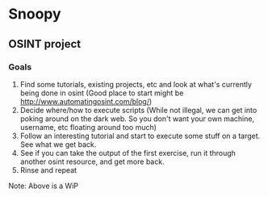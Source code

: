 # Snoopy
## OSINT project

### Goals
1. Find some tutorials, existing projects, etc and look at what's currently being done in osint (Good place to start might be http://www.automatingosint.com/blog/)
2. Decide where/how to execute scripts (While not illegal, we can get into poking around on the dark web. So you don't want your own machine, username, etc floating around too much)
3. Follow an interesting tutorial and start to execute some stuff on a target. See what we get back.
4. See if you can take the output of the first exercise, run it through another osint resource, and get more back.
5. Rinse and repeat

Note: Above is a WiP
